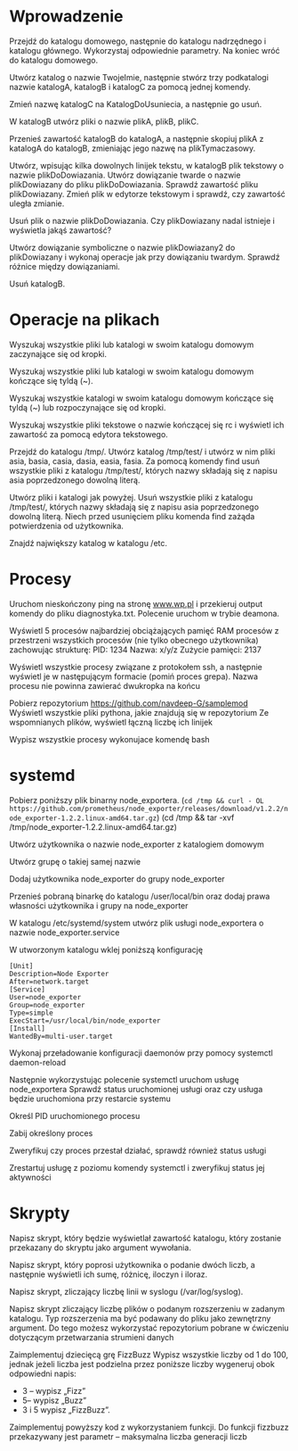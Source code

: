 # Wprowadzenie

Przejdź do katalogu domowego, następnie do katalogu nadrzędnego i katalogu głównego. Wykorzystaj odpowiednie parametry. Na koniec wróć do katalogu domowego. 

Utwórz katalog o nazwie TwojeImie, następnie stwórz trzy podkatalogi nazwie katalogA, katalogB i katalogC za pomocą jednej komendy. 

Zmień nazwę katalogC na KatalogDoUsuniecia, a następnie go usuń.

W katalogB utwórz pliki o nazwie plikA, plikB, plikC.

Przenieś zawartość katalogB do katalogA, a następnie skopiuj plikA z katalogA do katalogB, zmieniając jego nazwę na plikTymaczasowy.

Utwórz, wpisując kilka dowolnych linijek tekstu, w katalogB plik tekstowy o nazwie plikDoDowiazania. Utwórz dowiązanie twarde o nazwie plikDowiazany do pliku plikDoDowiazania. Sprawdź zawartość pliku plikDowiazany. Zmień plik w edytorze tekstowym i sprawdź, czy zawartość uległa zmianie. 

Usuń plik o nazwie plikDoDowiazania. Czy plikDowiazany nadal istnieje i wyświetla jakąś zawartość? 

Utwórz dowiązanie symboliczne o nazwie plikDowiazany2 do plikDowiazany i wykonaj operacje jak przy dowiązaniu twardym. Sprawdź różnice między dowiązaniami.

Usuń katalogB. 

# Operacje na plikach

Wyszukaj wszystkie pliki lub katalogi w swoim katalogu domowym zaczynające się od kropki.

Wyszukaj wszystkie pliki lub katalogi w swoim katalogu domowym kończące się tyldą (~).

Wyszukaj wszystkie katalogi w swoim katalogu domowym kończące się tyldą (~) lub rozpoczynające się od kropki.

Wyszukaj wszystkie pliki tekstowe o nazwie kończącej się rc i wyświetl ich zawartość za pomocą edytora tekstowego.

Przejdź do katalogu /tmp/. Utwórz katalog /tmp/test/ i utwórz w nim pliki asia, basia, casia, dasia, easia, fasia. Za pomocą komendy find usuń wszystkie pliki z katalogu /tmp/test/, których nazwy składają się z napisu asia poprzedzonego dowolną literą.

Utwórz pliki i katalogi jak powyżej. Usuń wszystkie pliki z katalogu /tmp/test/, których nazwy składają się z napisu asia poprzedzonego dowolną literą. Niech przed usunięciem pliku komenda find zażąda potwierdzenia od użytkownika.

Znajdź największy katalog w katalogu /etc.

# Procesy

Uruchom nieskończony ping na stronę www.wp.pl i przekieruj output komendy do pliku diagnostyka.txt. Polecenie uruchom w trybie deamona.

Wyświetl 5 procesów najbardziej obciążających pamięć RAM procesów z przestrzeni wszystkich procesów (nie tylko obecnego użytkownika) zachowując strukturę: PID: 1234 Nazwa: x/y/z Zużycie pamięci: 2137

Wyświetl wszystkie procesy związane z protokołem ssh, a następnie wyświetl je w następującym formacie (pomiń proces grepa). Nazwa procesu nie powinna zawierać dwukropka na końcu

Pobierz repozytorium https://github.com/navdeep-G/samplemod<br/>
Wyświetl wszystkie pliki pythona, jakie znajdują się w repozytorium Ze wspomnianych plików, wyświetl łączną liczbę ich linijek

Wypisz wszystkie procesy wykonujace komendę bash

# systemd
Pobierz poniższy plik binarny node_exportera.
(`cd /tmp && curl -
OL https://github.com/prometheus/node_exporter/releases/download/v1.2.2/node_exporter-1.2.2.linux-amd64.tar.gz`)
(cd /tmp && tar -xvf /tmp/node_exporter-1.2.2.linux-amd64.tar.gz)

Utwórz użytkownika o nazwie node_exporter z katalogiem domowym

Utwórz grupę o takiej samej nazwie

Dodaj użytkownika node_exporter do grupy node_exporter

Przenieś pobraną binarkę do katalogu /user/local/bin oraz dodaj prawa własności użytkownika i grupy na node_exporter

W katalogu /etc/systemd/system utwórz plik usługi node_exportera o nazwie node_exporter.service

W utworzonym katalogu wklej poniższą konfigurację
```text
[Unit]
Description=Node Exporter
After=network.target
[Service]
User=node_exporter
Group=node_exporter
Type=simple
ExecStart=/usr/local/bin/node_exporter
[Install]
WantedBy=multi-user.target
```
Wykonaj przeładowanie konfiguracji daemonów przy pomocy systemctl daemon-reload

Następnie wykorzystując polecenie systemctl uruchom usługę node_exportera Sprawdź status uruchomionej usługi oraz czy usługa będzie uruchomiona przy restarcie systemu

Określ PID uruchomionego procesu

Zabij określony proces

Zweryfikuj czy proces przestał działać, sprawdź również status usługi

Zrestartuj usługę z poziomu komendy systemctl i zweryfikuj status jej aktywności

# Skrypty

Napisz skrypt, który będzie wyświetlał zawartość katalogu, który zostanie przekazany do skryptu jako argument wywołania.

Napisz skrypt, który poprosi użytkownika o podanie dwóch liczb, a następnie wyświetli ich sumę, różnicę, iloczyn i iloraz.

Napisz skrypt, zliczający liczbę linii w syslogu (/var/log/syslog).

Napisz skrypt zliczający liczbę plików o podanym rozszerzeniu w zadanym katalogu. Typ rozszerzenia ma być podawany do pliku jako zewnętrzny argument. Do tego możesz wykorzystać repozytorium pobrane w ćwiczeniu dotyczącym przetwarzania strumieni danych

Zaimplementuj dziecięcą grę FizzBuzz Wypisz wszystkie liczby od 1 do 100, jednak jeżeli liczba jest podzielna przez poniższe liczby wygeneruj obok odpowiedni napis:
* 3 – wypisz „Fizz” 
* 5– wypisz „Buzz” 
* 3 i 5 wypisz „FizzBuzz”. 

Zaimplementuj powyższy kod z wykorzystaniem funkcji. Do funkcji fizzbuzz przekazywany jest parametr – maksymalna liczba generacji liczb
